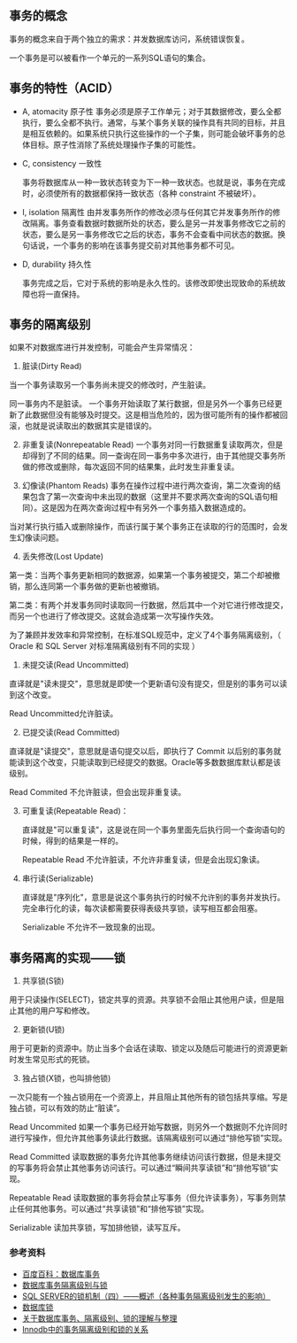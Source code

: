 ## 事务的概念

事务的概念来自于两个独立的需求：并发数据库访问，系统错误恢复。

一个事务是可以被看作一个单元的一系列SQL语句的集合。

## 事务的特性（ACID）

* A, atomacity 原子性
  事务必须是原子工作单元；对于其数据修改，要么全都执行，要么全都不执行。通常，与某个事务关联的操作具有共同的目标，并且是相互依赖的。如果系统只执行这些操作的一个子集，则可能会破坏事务的总体目标。原子性消除了系统处理操作子集的可能性。
  
* C, consistency 一致性 

  事务将数据库从一种一致状态转变为下一种一致状态。也就是说，事务在完成时，必须使所有的数据都保持一致状态（各种 constraint 不被破坏）。
  
* I, isolation 隔离性
  由并发事务所作的修改必须与任何其它并发事务所作的修改隔离。事务查看数据时数据所处的状态，要么是另一并发事务修改它之前的状态，要么是另一事务修改它之后的状态，事务不会查看中间状态的数据。换句话说，一个事务的影响在该事务提交前对其他事务都不可见。
  
* D, durability 持久性

  事务完成之后，它对于系统的影响是永久性的。该修改即使出现致命的系统故障也将一直保持。
  
## 事务的隔离级别

如果不对数据库进行并发控制，可能会产生异常情况：

1. 脏读(Dirty Read)

  当一个事务读取另一个事务尚未提交的修改时，产生脏读。
  
  同一事务内不是脏读。
  一个事务开始读取了某行数据，但是另外一个事务已经更新了此数据但没有能够及时提交。这是相当危险的，因为很可能所有的操作都被回滚，也就是说读取出的数据其实是错误的。
  
2. 非重复读(Nonrepeatable Read)
  一个事务对同一行数据重复读取两次，但是却得到了不同的结果。同一查询在同一事务中多次进行，由于其他提交事务所做的修改或删除，每次返回不同的结果集，此时发生非重复读。 
  
3. 幻像读(Phantom Reads) 
  事务在操作过程中进行两次查询，第二次查询的结果包含了第一次查询中未出现的数据（这里并不要求两次查询的SQL语句相同）。这是因为在两次查询过程中有另外一个事务插入数据造成的。
  
  当对某行执行插入或删除操作，而该行属于某个事务正在读取的行的范围时，会发生幻像读问题。
  
4. 丢失修改(Lost Update) 

  第一类：当两个事务更新相同的数据源，如果第一个事务被提交，第二个却被撤销，那么连同第一个事务做的更新也被撤销。
  
  第二类：有两个并发事务同时读取同一行数据，然后其中一个对它进行修改提交，而另一个也进行了修改提交。这就会造成第一次写操作失效。
  
  
为了兼顾并发效率和异常控制，在标准SQL规范中，定义了4个事务隔离级别，（ Oracle 和 SQL Server 对标准隔离级别有不同的实现 ）  

1. 未提交读(Read Uncommitted) 
  
  直译就是"读未提交"，意思就是即使一个更新语句没有提交，但是别的事务可以读到这个改变。
  
  Read Uncommitted允许脏读。

2. 已提交读(Read Committed)

  直译就是"读提交"，意思就是语句提交以后，即执行了 Commit 以后别的事务就能读到这个改变，只能读取到已经提交的数据。Oracle等多数数据库默认都是该级别。
  
  Read Commited 不允许脏读，但会出现非重复读。


3. 可重复读(Repeatable Read)：
   
   直译就是"可以重复读"，这是说在同一个事务里面先后执行同一个查询语句的时候，得到的结果是一样的。
   
   Repeatable Read 不允许脏读，不允许非重复读，但是会出现幻象读。


4. 串行读(Serializable)
   
   直译就是"序列化"，意思是说这个事务执行的时候不允许别的事务并发执行。完全串行化的读，每次读都需要获得表级共享锁，读写相互都会阻塞。
   
   Serializable 不允许不一致现象的出现。
   
## 事务隔离的实现——锁

1. 共享锁(S锁)

  用于只读操作(SELECT)，锁定共享的资源。共享锁不会阻止其他用户读，但是阻止其他的用户写和修改。

2. 更新锁(U锁)

  用于可更新的资源中。防止当多个会话在读取、锁定以及随后可能进行的资源更新时发生常见形式的死锁。
  
3. 独占锁(X锁，也叫排他锁)

  一次只能有一个独占锁用在一个资源上，并且阻止其他所有的锁包括共享缩。写是独占锁，可以有效的防止“脏读”。

Read Uncommited 如果一个事务已经开始写数据，则另外一个数据则不允许同时进行写操作，但允许其他事务读此行数据。该隔离级别可以通过“排他写锁”实现。

Read Committed 读取数据的事务允许其他事务继续访问该行数据，但是未提交的写事务将会禁止其他事务访问该行。可以通过“瞬间共享读锁”和“排他写锁”实现。

Repeatable Read 读取数据的事务将会禁止写事务（但允许读事务），写事务则禁止任何其他事务。可以通过“共享读锁”和“排他写锁”实现。

Serializable 读加共享锁，写加排他锁，读写互斥。


### 参考资料

* [百度百科：数据库事务](http://baike.baidu.com/view/1298364.htm)
* [数据库事务隔离级别与锁](http://www.cnblogs.com/tqsummer/archive/2010/07/11/1775209.html)
* [SQL SERVER的锁机制（四）——概述（各种事务隔离级别发生的影响）](http://www.cnblogs.com/chillsrc/archive/2013/04/27/3047547.html)
* [数据库锁](http://www.cnblogs.com/zhouqianhua/archive/2011/04/15/2017049.html)
* [关于数据库事务、隔离级别、锁的理解与整理](http://news.e800.com.cn/articles/2011/0803/492650.shtml)
* [Innodb中的事务隔离级别和锁的关系](http://tech.meituan.com/innodb-lock.html)